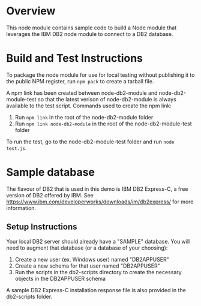 # Overview
This node module contains sample code to build a Node module
that leverages the IBM DB2 node module to connect to a DB2 database.

# Build and Test Instructions
To package the node module for use for local testing without publishing
it to the public NPM register, run `npm pack` to create a tarball file.

A npm link has been created between node-db2-module and node-db2-module-test
so that the latest verison of node-db2-module is always available to the test script.
Commands used to create the npm link:

1. Run `npm link` in the root of the node-db2-module folder
2. Run `npm link node-db2-module` in the root of the node-db2-module-test folder

To run the test, go to the node-db2-module-test folder and run `node test.js`.

# Sample database
The flavour of DB2 that is used in this demo is IBM DB2 Express-C, a free
version of DB2 offered by IBM. See https://www.ibm.com/developerworks/downloads/im/db2express/ 
for more information.

## Setup Instructions
Your local DB2 server should already have a "SAMPLE" database. You will need to augment
that database (or a database of your choosing):

1. Create a new user (ex. Windows user) named "DB2APPUSER"
2. Create a new schema for that user named "DB2APPUSER"
3. Run the scripts in the db2-scripts directory to create the necessary objects in the DB2APPUSER schema

A sample DB2 Express-C installation response file is also provided in the db2-scripts folder.